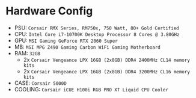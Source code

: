 # Hardware Config

- PSU: `Corsair RMX Series, RM750x, 750 Watt, 80+ Gold Certified`
- CPU: `Intel Core i7-10700K Desktop Processor 8 Cores @ 3.80GHz`
- GPU: `MSI Gaming GeForce RTX 2060 Super`
- MB: `MSI MPG Z490 Gaming Carbon WiFi Gaming Motherboard`
- RAM: `32GB`
  - 2x `Corsair Vengeance LPX 16GB (2x8GB) DDR4 2400MHz CL14 memory kits`
  - 2x `Corsair Vengeance LPX 16GB (2x8GB) DDR4 3200MHz CL16 memory kits`
- CASE: `Corsair 5000D`
- COOLING: `Corsair iCUE H100i RGB PRO XT Liquid CPU Cooler`
